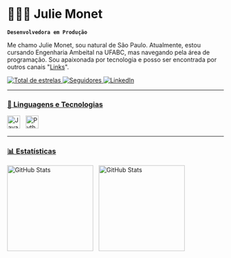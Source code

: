 # 👩🏻‍💻 Julie Monet

**`Desenvolvedora em Produção`**

Me chamo Julie Monet, sou natural de São Paulo. Atualmente, estou cursando Engenharia Ambeital na UFABC, mas navegando pela área de programação. Sou apaixonada por tecnologia e posso ser encontrada por outros canais "[Links](http://linktr.ee/juliemonet)".
<p align="left">
    <a
        />
    </a> 
    <a href="https://github.com/Julie-Monet?tab=repositories&sort=stargazers">
        <img 
            alt="Total de estrelas" 
            title="Total de estrelas GitHub" 
            src="https://custom-icon-badges.demolab.com/github/stars/Julie-Monet?color=55960c&style=for-the-badge&labelColor=488207&logo=star&label=estrelas"
        />
    </a>
    <a href="https://github.com/Julie-Monet?tab=followers">
        <img 
            alt="Seguidores" 
            title="Me siga no GitHub" 
            src="https://custom-icon-badges.demolab.com/github/followers/Julie-Monet?color=236ad3&labelColor=1155ba&style=for-the-badge&logo=github&label=Seguidores&logoColor=white"
        />
            <a href="www.linkedin.com/in/julie-monet-santos-silva-2171232b">
        <img 
            alt="LinkedIn" 
            title="Veja o Meu Currículo" 
            src="https://img.shields.io/badge/LinkedIn-blue
            "
        />
        
        
</p>

---

### 🤖 Linguagens e Tecnologias



<img 
    align="left" 
    alt="JavaScript" 
    title="JavaScript"
    width="30px" 
    style="padding-right: 10px;" 
    src="https://cdn.jsdelivr.net/gh/devicons/devicon@latest/icons/javascript/javascript-original.svg" 
/>
<img 
    align="left" 
    alt="Python" 
    title="Python"
    width="30px" 
    style="padding-right: 10px;" 
    src="https://cdn.jsdelivr.net/gh/devicons/devicon@latest/icons/python/python-original.svg" 
/>

<br/>
<br/>

---

### 📊 Estatísticas

<p>
  <img 
    align="left" 
    alt="GitHub Stats" 
    height="200" 
    style="padding-right: 10px;" 
    src="https://github-readme-stats.vercel.app/api?username=Julie-Monet&show_icons=true&theme=tokyonight&include_all_commits=true&locale=pt-br" 
  />

<img 
      align="left" 
      alt="GitHub Stats" 
      height="200" 
      src="https://github-readme-stats.vercel.app/api/top-langs/?username=Julie-Monet&theme=tokyonight&layout=compact&custom_title=Tecnologias&langs_count=9" 
  />

</p>
